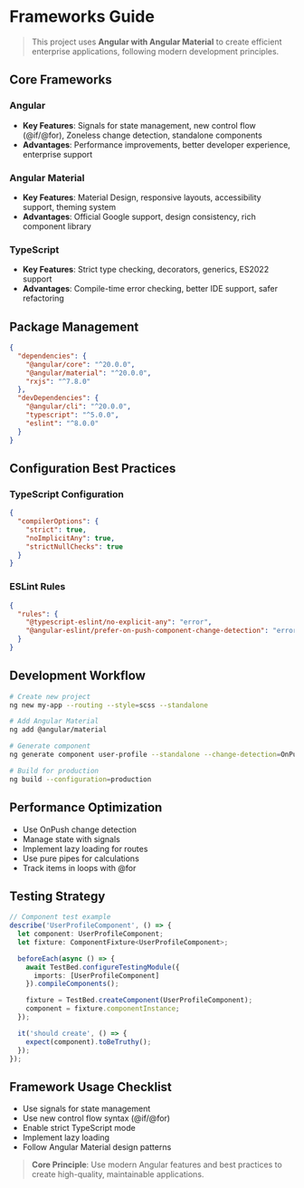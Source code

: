 # Frameworks Guide

> This project uses **Angular with Angular Material** to create efficient enterprise applications, following modern development principles.

## Core Frameworks

### Angular
- **Key Features**: Signals for state management, new control flow (@if/@for), Zoneless change detection, standalone components
- **Advantages**: Performance improvements, better developer experience, enterprise support

### Angular Material
- **Key Features**: Material Design, responsive layouts, accessibility support, theming system
- **Advantages**: Official Google support, design consistency, rich component library

### TypeScript
- **Key Features**: Strict type checking, decorators, generics, ES2022 support
- **Advantages**: Compile-time error checking, better IDE support, safer refactoring

## Package Management

```json
{
  "dependencies": {
    "@angular/core": "^20.0.0",
    "@angular/material": "^20.0.0",
    "rxjs": "^7.8.0"
  },
  "devDependencies": {
    "@angular/cli": "^20.0.0",
    "typescript": "^5.0.0",
    "eslint": "^8.0.0"
  }
}
```

## Configuration Best Practices

### TypeScript Configuration
```json
{
  "compilerOptions": {
    "strict": true,
    "noImplicitAny": true,
    "strictNullChecks": true
  }
}
```

### ESLint Rules
```json
{
  "rules": {
    "@typescript-eslint/no-explicit-any": "error",
    "@angular-eslint/prefer-on-push-component-change-detection": "error"
  }
}
```

## Development Workflow

```bash
# Create new project
ng new my-app --routing --style=scss --standalone

# Add Angular Material
ng add @angular/material

# Generate component
ng generate component user-profile --standalone --change-detection=OnPush

# Build for production
ng build --configuration=production
```

## Performance Optimization

- Use OnPush change detection
- Manage state with signals
- Implement lazy loading for routes
- Use pure pipes for calculations
- Track items in loops with @for

## Testing Strategy

```typescript
// Component test example
describe('UserProfileComponent', () => {
  let component: UserProfileComponent;
  let fixture: ComponentFixture<UserProfileComponent>;

  beforeEach(async () => {
    await TestBed.configureTestingModule({
      imports: [UserProfileComponent]
    }).compileComponents();

    fixture = TestBed.createComponent(UserProfileComponent);
    component = fixture.componentInstance;
  });

  it('should create', () => {
    expect(component).toBeTruthy();
  });
});
```

## Framework Usage Checklist

- Use signals for state management
- Use new control flow syntax (@if/@for)
- Enable strict TypeScript mode
- Implement lazy loading
- Follow Angular Material design patterns

> **Core Principle**: Use modern Angular features and best practices to create high-quality, maintainable applications.